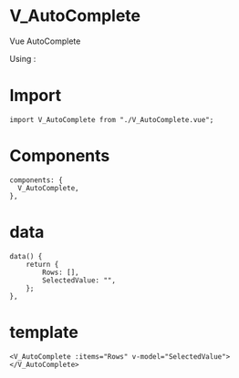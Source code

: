 # V_AutoComplete
Vue AutoComplete 

Using : 

# Import
    import V_AutoComplete from "./V_AutoComplete.vue";

# Components
    components: {
      V_AutoComplete,
    },

# data
    data() {
        return {
            Rows: [],
            SelectedValue: "",
        };
    },
    
# template
    <V_AutoComplete :items="Rows" v-model="SelectedValue"></V_AutoComplete>


